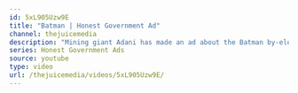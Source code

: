 ```yaml
---
id: 5xL905Uzw9E
title: "Batman | Honest Government Ad"
channel: thejuicemedia
description: "Mining giant Adani has made an ad about the Batman by-election on March 17, and it's surprisingly honest and informative."
series: Honest Government Ads
source: youtube
type: video
url: /thejuicemedia/videos/5xL905Uzw9E/
---
```

